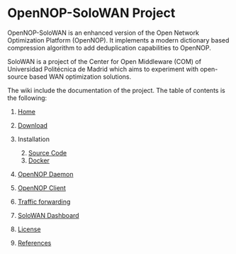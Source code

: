 # OpenNOP-SoloWAN Project

OpenNOP-SoloWAN is an enhanced version of the Open Network Optimization Platform (OpenNOP). It implements a modern dictionary based compression algorithm to add deduplication capabilities to OpenNOP. 

SoloWAN is a project of the Center for Open Middleware (COM) of Universidad Politécnica de Madrid which aims to experiment with open-source based WAN optimization solutions.

The wiki include the documentation of the project. The table of contents is the following:

1. [Home](https://github.com/centeropenmiddleware/solowan/wiki)

1. [Download](https://github.com/centeropenmiddleware/solowan/wiki/Download)

1. Installation

    2. [Source Code](https://github.com/centeropenmiddleware/solowan/wiki/Installation%20SourceCode)
    2. [Docker](https://github.com/centeropenmiddleware/solowan/wiki/Installation%20Docker)

1. [OpenNOP Daemon](https://github.com/centeropenmiddleware/solowan/wiki/OpenNOP%20Daemon)

1. [OpenNOP Client](https://github.com/centeropenmiddleware/solowan/wiki/OpenNOP%20Client)

1. [Traffic forwarding](https://github.com/centeropenmiddleware/solowan/wiki/Traffic%20forwarding)

1. [SoloWAN Dashboard](https://github.com/centeropenmiddleware/solowan-dashboard) 

1. [License](https://github.com/centeropenmiddleware/solowan/wiki/License)

1. [References](https://github.com/centeropenmiddleware/solowan/wiki/References)
